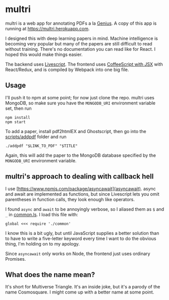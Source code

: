 # multri

multri is a web app for annotating PDFs a la
[Genius](http://genius.com). A copy of this app is running at
https://multri.herokuapp.com.

I designed this with deep learning papers in mind. Machine
intelligence is becoming very popular but many of the papers are still
difficult to read without training. There's no documentation you can
read like for React. I hoped this would make things easier.

The backend uses [Livescript](http://livescript.net/). The frontend
uses [CoffeeScript with JSX](https://github.com/jsdf/coffee-react)
with React/Redux, and is compiled by Webpack into one big file.

## Usage

I'll push it to npm at some point; for now just clone the repo. multri
uses MongoDB, so make sure you have the `MONGODB_URI` environment
variable set, then run

```
npm install
npm start
```

To add a paper, install pdf2htmlEX and Ghostscript, then 
go into the [scripts/addpdf](scripts/addpdf) folder and run

```
./addpdf "$LINK_TO_PDF" "$TITLE"
```

Again, this will add the paper to the MongoDB database specified by
the `MONGODB_URI` environment variable.

## multri's approach to dealing with callback hell

I use [https://www.npmjs.com/package/asyncawait](asyncawait). async
and await are implemented as functions, but since Livescript lets you
omit parentheses in function calls, they look enough like operators.

I found `async` and `await` to be annoyingly verbose, so I aliased them as `$`
and `_` in [common.ls](common.ls). I load this file with:

```
global <<< require './common'
```

I know this is a bit ugly, but until JavaScript supplies a better
solution than to have to write a five-letter keyword every time I want
to do the obvious thing, I'm holding on to my apology.

Since `asyncawait` only works on Node, the frontend just uses ordinary
Promises.

## What does the name mean?

It's short for Multiverse Triangle. It's an inside joke, but it's
a parody of the name Cosmosquare. I might come up with a better name
at some point.
